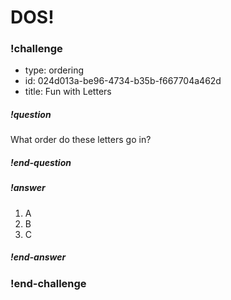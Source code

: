 # DOS!

<!-- >>>>>>>>>>>>>>>>>>>>>> BEGIN CHALLENGE >>>>>>>>>>>>>>>>>>>>>> -->
<!-- Replace everything in square brackets [] and remove brackets  -->

### !challenge

* type: ordering
* id: 024d013a-be96-4734-b35b-f667704a462d
* title: Fun with Letters
<!-- * points: [1] (optional, the number of points for scoring as a checkpoint) -->
<!-- * topics: [python, pandas] (optional the topics for analyzing points) -->

##### !question

What order do these letters go in?

##### !end-question

##### !answer

1. A
1. B
1. C

##### !end-answer

<!-- other optional sections -->
<!-- !hint - !end-hint (markdown, hidden, students click to view) -->
<!-- !rubric - !end-rubric (markdown, instructors can see while scoring a checkpoint) -->
<!-- !explanation - !end-explanation (markdown, students can see after answering correctly) -->

### !end-challenge

<!-- ======================= END CHALLENGE ======================= -->